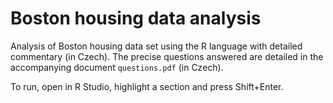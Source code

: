 # Boston housing data analysis

Analysis of Boston housing data set using the R language with detailed commentary (in Czech). The precise questions answered are detailed in 
the accompanying document `questions.pdf` (in Czech).

To run, open in R Studio, highlight a section and press Shift+Enter.

